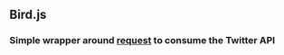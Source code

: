 ## Bird.js

### Simple wrapper around [request](https://github.com/mikeal/request) to consume the Twitter API
